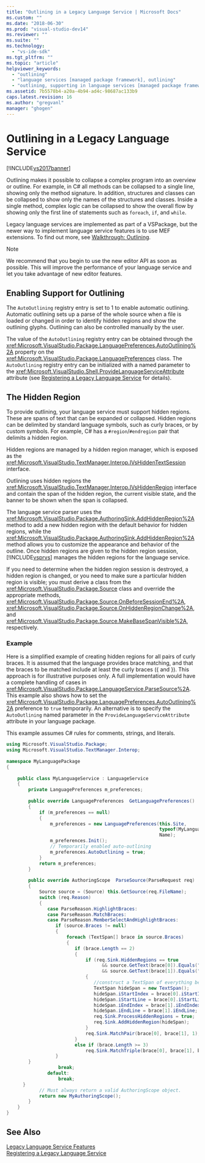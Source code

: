 ```yaml
---
title: "Outlining in a Legacy Language Service | Microsoft Docs"
ms.custom: ""
ms.date: "2018-06-30"
ms.prod: "visual-studio-dev14"
ms.reviewer: ""
ms.suite: ""
ms.technology: 
  - "vs-ide-sdk"
ms.tgt_pltfrm: ""
ms.topic: "article"
helpviewer_keywords: 
  - "outlining"
  - "language services [managed package framework], outlining"
  - "outlining, supporting in language services [managed package framework]"
ms.assetid: 7b5578b4-a20a-4b94-ad4c-98687ac133b9
caps.latest.revision: 16
ms.author: "gregvanl"
manager: "ghogen"
---
```

# Outlining in a Legacy Language Service
[!INCLUDE[vs2017banner](../../includes/vs2017banner.md)]

Outlining makes it possible to collapse a complex program into an overview or outline. For example, in C# all methods can be collapsed to a single line, showing only the method signature. In addition, structures and classes can be collapsed to show only the names of the structures and classes. Inside a single method, complex logic can be collapsed to show the overall flow by showing only the first line of statements such as `foreach`, `if`, and `while`.  
  
 Legacy language services are implemented as part of a VSPackage, but the newer way to implement language service features is to use MEF extensions. To find out more, see [Walkthrough: Outlining](../../extensibility/walkthrough-outlining.md).  
  
> [!NOTE]
>  We recommend that you begin to use the new editor API as soon as possible. This will improve the performance of your language service and let you take advantage of new editor features.  
  
## Enabling Support for Outlining  
 The `AutoOutlining` registry entry is set to 1 to enable automatic outlining. Automatic outlining sets up a parse of the whole source when a file is loaded or changed in order to identify hidden regions and show the outlining glyphs. Outlining can also be controlled manually by the user.  
  
 The value of the `AutoOutlining` registry entry can be obtained through the <xref:Microsoft.VisualStudio.Package.LanguagePreferences.AutoOutlining%2A> property on the <xref:Microsoft.VisualStudio.Package.LanguagePreferences> class. The `AutoOutlining` registry entry can be initialized with a named parameter to the <xref:Microsoft.VisualStudio.Shell.ProvideLanguageServiceAttribute> attribute (see [Registering a Legacy Language Service](../../extensibility/internals/registering-a-legacy-language-service1.md) for details).  
  
## The Hidden Region  
 To provide outlining, your language service must support hidden regions. These are spans of text that can be expanded or collapsed. Hidden regions can be delimited by standard language symbols, such as curly braces, or by custom symbols. For example, C# has a `#region`/`#endregion` pair that delimits a hidden region.  
  
 Hidden regions are managed by a hidden region manager, which is exposed as the <xref:Microsoft.VisualStudio.TextManager.Interop.IVsHiddenTextSession> interface.  
  
 Outlining uses hidden regions the <xref:Microsoft.VisualStudio.TextManager.Interop.IVsHiddenRegion> interface and contain the span of the hidden region, the current visible state, and the banner to be shown when the span is collapsed.  
  
 The language service parser uses the <xref:Microsoft.VisualStudio.Package.AuthoringSink.AddHiddenRegion%2A> method to add a new hidden region with the default behavior for hidden regions, while the <xref:Microsoft.VisualStudio.Package.AuthoringSink.AddHiddenRegion%2A> method allows you to customize the appearance and behavior of the outline. Once hidden regions are given to the hidden region session, [!INCLUDE[vsprvs](../../includes/vsprvs-md.md)] manages the hidden regions for the language service.  
  
 If you need to determine when the hidden region session is destroyed, a hidden region is changed, or you need to make sure a particular hidden region is visible; you must derive a class from the <xref:Microsoft.VisualStudio.Package.Source> class and override the appropriate methods, <xref:Microsoft.VisualStudio.Package.Source.OnBeforeSessionEnd%2A>, <xref:Microsoft.VisualStudio.Package.Source.OnHiddenRegionChange%2A>, and <xref:Microsoft.VisualStudio.Package.Source.MakeBaseSpanVisible%2A>, respectively.  
  
### Example  
 Here is a simplified example of creating hidden regions for all pairs of curly braces. It is assumed that the language provides brace matching, and that the braces to be matched include at least the curly braces ({ and }). This approach is for illustrative purposes only. A full implementation would have a complete handling of cases in <xref:Microsoft.VisualStudio.Package.LanguageService.ParseSource%2A>. This example also shows how to set the <xref:Microsoft.VisualStudio.Package.LanguagePreferences.AutoOutlining%2A> preference to `true` temporarily. An alternative is to specify the `AutoOutlining` named parameter in the `ProvideLanguageServiceAttribute` attribute in your language package.  
  
 This example assumes C# rules for comments, strings, and literals.  
  
```csharp  
using Microsoft.VisualStudio.Package;  
using Microsoft.VisualStudio.TextManager.Interop;  
  
namespace MyLanguagePackage  
{  
  
    public class MyLanguageService : LanguageService  
    {  
        private LanguagePreferences m_preferences;  
  
        public override LanguagePreferences  GetLanguagePreferences()  
        {  
            if (m_preferences == null)  
            {  
                m_preferences = new LanguagePreferences(this.Site,  
                                                        typeof(MyLanguageService).GUID,  
                                                        Name);  
                m_preferences.Init();  
                // Temporarily enabled auto-outlining  
                m_preferences.AutoOutlining = true;  
            }  
            return m_preferences;  
        }  
  
        public override AuthoringScope  ParseSource(ParseRequest req)  
        {  
            Source source = (Source) this.GetSource(req.FileName);  
            switch (req.Reason)  
            {  
               case ParseReason.HighlightBraces:  
               case ParseReason.MatchBraces:  
               case ParseReason.MemberSelectAndHighlightBraces:  
                  if (source.Braces != null)  
                  {  
                      foreach (TextSpan[] brace in source.Braces)  
                      {  
                         if (brace.Length == 2)  
                         {  
                             if (req.Sink.HiddenRegions == true   
                                   && source.GetText(brace[0]).Equals("{")   
                                   && source.GetText(brace[1]).Equals("}"))  
                             {  
                                //construct a TextSpan of everything between the braces  
                                TextSpan hideSpan = new TextSpan();  
                                hideSpan.iStartIndex = brace[0].iStartIndex;  
                                hideSpan.iStartLine = brace[0].iStartLine;  
                                hideSpan.iEndIndex = brace[1].iEndIndex;  
                                hideSpan.iEndLine = brace[1].iEndLine;  
                                req.Sink.ProcessHiddenRegions = true;  
                                req.Sink.AddHiddenRegion(hideSpan);  
                             }  
                             req.Sink.MatchPair(brace[0], brace[1], 1);  
                         }  
                         else if (brace.Length >= 3)  
                             req.Sink.MatchTriple(brace[0], brace[1], brace[2], 1);  
                  }  
        }  
                   break;  
               default:  
                   break;  
      }  
            // Must always return a valid AuthoringScope object.  
            return new MyAuthoringScope();  
        }  
    }  
}  
```  
  
## See Also  
 [Legacy Language Service Features](../../extensibility/internals/legacy-language-service-features1.md)   
 [Registering a Legacy Language Service](../../extensibility/internals/registering-a-legacy-language-service1.md)

